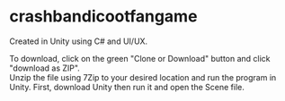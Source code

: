# crashbandicootfangame
Created in Unity using C# and UI/UX.

To download, click on the green "Clone or Download" button and click "download as ZIP".  
Unzip the file using 7Zip to your desired location and run the program in Unity.  First, 
download Unity then run it and open the Scene file.

